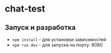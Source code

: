 # chat-test

## Запуск и разработка

 - `npm install` - для установки зависимостей
 - `npm run dev` - для запуска на порту: 8080
